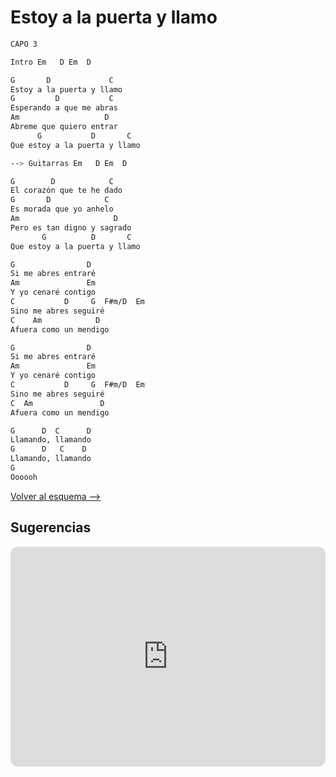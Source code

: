 # Estoy a la puerta y llamo

```bash
CAPO 3

Intro Em   D Em  D

G       D             C
Estoy a la puerta y llamo
G         D           C
Esperando a que me abras
Am                   D
Abreme que quiero entrar
      G           D       C
Que estoy a la puerta y llamo

--> Guitarras Em   D Em  D

G        D            C
El corazón que te he dado
G       D            C
Es morada que yo anhelo
Am                     D
Pero es tan digno y sagrado
       G          D       C
Que estoy a la puerta y llamo

G                D
Si me abres entraré
Am               Em
Y yo cenaré contigo
C           D     G  F#m/D  Em
Sino me abres seguiré
C    Am            D
Afuera como un mendigo

G                D
Si me abres entraré
Am               Em
Y yo cenaré contigo
C           D     G  F#m/D  Em
Sino me abres seguiré
C  Am               D
Afuera como un mendigo

G      D  C      D
Llamando, llamando
G      D   C    D
Llamando, llamando
G
Oooooh

```

[Volver al esquema -->](../teresita.md)

## Sugerencias

<iframe style="border-radius:12px" src="https://open.spotify.com/embed/track/4bjsp9L4sWREYUkZU8nc6e?utm_source=generator" width="100%" height="352" frameBorder="0" allowfullscreen="" allow="autoplay; clipboard-write; encrypted-media; fullscreen; picture-in-picture" loading="lazy"></iframe>
